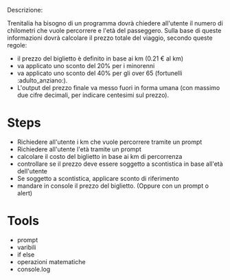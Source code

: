 
Descrizione:

Trenitalia ha bisogno di un programma dovrà chiedere all'utente il numero di chilometri che vuole percorrere e l'età del passeggero.
Sulla base di queste informazioni dovrà calcolare il prezzo totale del viaggio, secondo queste regole:

- il prezzo del biglietto è definito in base ai km (0.21 € al km)
- va applicato uno sconto del 20% per i minorenni
- va applicato uno sconto del 40% per gli over 65 (fortunelli :adulto_anziano:).
- L'output del prezzo finale va messo fuori in forma umana (con massimo due cifre decimali, per indicare centesimi sul prezzo).




# Steps

- Richiedere all'utente i km che vuole percorrere tramite un prompt 
- Richiedere all'utente l'età tramite un prompt
- calcolare il costo del biglietto in base ai km di percorrenza
- controllare se il prezzo deve essere soggetto a scontistica in base all'età dell'utente
- Se soggetto a scontistica, applicare sconto di riferimento
- mandare in console il prezzo del biglietto. (Oppure con un prompt o alert)



# Tools

- prompt
- varibili
- if else
- operazioni matematiche
- console.log

